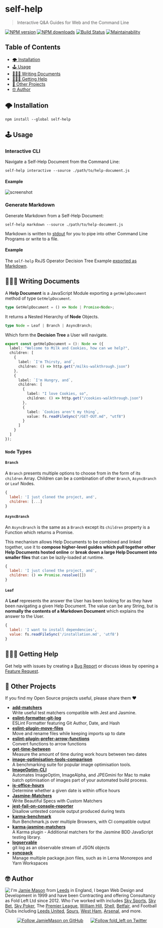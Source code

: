 # self-help

> Interactive Q&A Guides for Web and the Command Line

[![NPM version](http://img.shields.io/npm/v/self-help.svg?style=flat-square)](https://www.npmjs.com/package/self-help) [![NPM downloads](http://img.shields.io/npm/dm/self-help.svg?style=flat-square)](https://www.npmjs.com/package/self-help) [![Build Status](http://img.shields.io/travis/JamieMason/self-help/master.svg?style=flat-square)](https://travis-ci.org/JamieMason/self-help) [![Maintainability](https://api.codeclimate.com/v1/badges/3b3da47293acc6cdf1e6/maintainability)](https://codeclimate.com/github/JamieMason/self-help/maintainability)

## Table of Contents

-   [🌩 Installation](#-installation)
-   [🕹 Usage](#-usage)
-   [👩🏽‍💻 Writing Documents](#-writing-documents)
-   [🙋🏾‍♀️ Getting Help](#♀️-getting-help)
-   [👀 Other Projects](#-other-projects)
-   [🤓 Author](#-author)

## 🌩 Installation

    npm install --global self-help

## 🕹 Usage

### Interactive CLI

Navigate a Self-Help Document from the Command Line:

    self-help interactive --source ./path/to/help-document.js

#### Example

![screenshot](/static/self-help.gif)

### Generate Markdown

Generate Markdown from a Self-Help Document:

    self-help markdown --source ./path/to/help-document.js

Markdown is written to [stdout](https://www.computerhope.com/jargon/s/stdout.htm) for you to pipe into other Command Line Programs or write to a file.

#### Example

The `self-help` RxJS Operator Decision Tree Example [exported as Markdown](https://github.com/JamieMason/self-help/wiki/RxJS-Operator-Decision-Tree).

## 👩🏽‍💻 Writing Documents

A **Help Document** is a JavaScript Module exporting a `getHelpDocument` method of type `GetHelpDocument`.

```ts
type GetHelpDocument = () => Node | Promise<Node>;
```

It returns a Nested Hierarchy of **Node** Objects.

```ts
type Node = Leaf | Branch | AsyncBranch;
```

Which form the **Decision Tree** a User will navigate.

```ts
export const getHelpDocument = (): Node => ({
  label: "Welcome to Milk and Cookies, how can we help?",
  children: [
    {
      label: `I'm Thirsty, and`,
      children: () => http.get("/milks-walkthrough.json")
    },
    {
      label: `I'm Hungry, and`,
      children: [
        {
          label: "I love Cookies, so",
          children: () => http.get("/cookies-walkthrough.json")
        },
        {
          label: `Cookies aren't my thing`,
          value: fs.readFileSync("/GET-OUT.md", "utf8")
        }
      ]
    }
  ]
});
```

### `Node` Types

#### `Branch`

A `Branch` presents multiple options to choose from in the form of its `children` Array. Children can be a combination of other `Branch`, `AsyncBranch` or `Leaf` Nodes.

```js
{
  label: 'I just cloned the project, and',
  children: [...]
}
```

#### `AsyncBranch`

An `AsyncBranch` is the same as a `Branch` except its `children` property is a Function which returns a Promise.

This mechanism allows Help Documents to be combined and linked together, use it to **compose higher-level guides which pull together other Help Documents hosted online** or **break down a large Help Document into smaller files** that can be lazily-loaded at runtime.

```js
{
  label: 'I just cloned the project, and',
  children: () => Promise.resolve([])
}
```

#### `Leaf`

A **Leaf** represents the answer the User has been looking for as they have been navigating a given Help Document. The value can be any String, but is **normally the contents of a Markdown Document** which explains the answer to the User.

```js
{
  label: 'I want to install dependencies',
  value: fs.readFileSync('/installation.md', 'utf8')
}
```

## 🙋🏾‍♀️ Getting Help

Get help with issues by creating a [Bug Report] or discuss ideas by opening a [Feature Request].

[bug report]: https://github.com/JamieMason/self-help/issues/new?template=bug_report.md

[feature request]: https://github.com/JamieMason/self-help/issues/new?template=feature_request.md

## 👀 Other Projects

If you find my Open Source projects useful, please share them ❤️

-   [**add-matchers**](https://github.com/JamieMason/add-matchers)<br>Write useful test matchers compatible with Jest and Jasmine.
-   [**eslint-formatter-git-log**](https://github.com/JamieMason/eslint-formatter-git-log)<br>ESLint Formatter featuring Git Author, Date, and Hash
-   [**eslint-plugin-move-files**](https://github.com/JamieMason/eslint-plugin-move-files)<br>Move and rename files while keeping imports up to date
-   [**eslint-plugin-prefer-arrow-functions**](https://github.com/JamieMason/eslint-plugin-prefer-arrow-functions)<br>Convert functions to arrow functions
-   [**get-time-between**](https://github.com/JamieMason/get-time-between#readme)<br>Measure the amount of time during work hours between two dates
-   [**image-optimisation-tools-comparison**](https://github.com/JamieMason/image-optimisation-tools-comparison)<br>A benchmarking suite for popular image optimisation tools.
-   [**ImageOptim-CLI**](https://github.com/JamieMason/ImageOptim-CLI)<br>Automates ImageOptim, ImageAlpha, and JPEGmini for Mac to make batch optimisation of images part of your automated build process.
-   [**is-office-hours**](https://github.com/JamieMason/is-office-hours#readme)<br>Determine whether a given date is within office hours
-   [**Jasmine-Matchers**](https://github.com/JamieMason/Jasmine-Matchers)<br>Write Beautiful Specs with Custom Matchers
-   [**jest-fail-on-console-reporter**](https://github.com/JamieMason/jest-fail-on-console-reporter#readme)<br>Disallow untested console output produced during tests
-   [**karma-benchmark**](https://github.com/JamieMason/karma-benchmark)<br>Run Benchmark.js over multiple Browsers, with CI compatible output
-   [**karma-jasmine-matchers**](https://github.com/JamieMason/karma-jasmine-matchers)<br>A Karma plugin - Additional matchers for the Jasmine BDD JavaScript testing library.
-   [**logservable**](https://github.com/JamieMason/logservable)<br>git log as an observable stream of JSON objects
-   [**syncpack**](https://github.com/JamieMason/syncpack#readme)<br>Manage multiple package.json files, such as in Lerna Monorepos and Yarn Workspaces

## 🤓 Author

<img src="https://www.gravatar.com/avatar/acdf106ce071806278438d8c354adec8?s=100" align="left">

I'm [Jamie Mason] from [Leeds] in England, I began Web Design and Development in 1999 and have been Contracting and offering Consultancy as Fold Left Ltd since 2012. Who I've worked with includes [Sky Sports], [Sky Bet], [Sky Poker], The [Premier League], [William Hill], [Shell], [Betfair], and Football Clubs including [Leeds United], [Spurs], [West Ham], [Arsenal], and more.

<div align="center">

[![Follow JamieMason on GitHub][github badge]][github]      [![Follow fold_left on Twitter][twitter badge]][twitter]

</div>

<!-- images -->

[github badge]: https://img.shields.io/github/followers/JamieMason.svg?style=social&label=Follow

[twitter badge]: https://img.shields.io/twitter/follow/fold_left.svg?style=social&label=Follow

<!-- links -->

[arsenal]: https://www.arsenal.com

[betfair]: https://www.betfair.com

[github]: https://github.com/JamieMason

[jamie mason]: https://www.linkedin.com/in/jamiemasonleeds

[leeds united]: https://www.leedsunited.com/

[leeds]: https://www.instagram.com/visitleeds

[premier league]: https://www.premierleague.com

[shell]: https://www.shell.com

[sky bet]: https://www.skybet.com

[sky poker]: https://www.skypoker.com

[sky sports]: https://www.skysports.com

[spurs]: https://www.tottenhamhotspur.com

[twitter]: https://twitter.com/fold_left

[west ham]: https://www.whufc.com

[william hill]: https://www.williamhill.com

